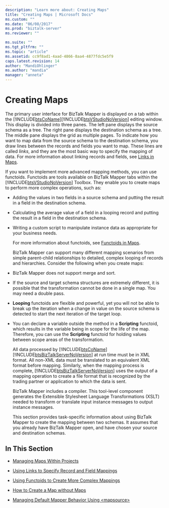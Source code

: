 ```yaml
---
description: "Learn more about: Creating Maps"
title: "Creating Maps | Microsoft Docs"
ms.custom: ""
ms.date: "06/08/2017"
ms.prod: "biztalk-server"
ms.reviewer: ""

ms.suite: ""
ms.tgt_pltfrm: ""
ms.topic: "article"
ms.assetid: cc9f8ad1-4aad-4866-8aa4-4877fdc5e5f9
caps.latest.revision: 14
author: "MandiOhlinger"
ms.author: "mandia"
manager: "anneta"
---
```

# Creating Maps
The primary user interface for BizTalk Mapper is displayed on a tab within the [!INCLUDE[btsCoName](../includes/btsconame-md.md)][!INCLUDE[btsVStudioNoVersion](../includes/btsvstudionoversion-md.md)] editing window. This display is divided into three panes. The left pane displays the source schema as a tree. The right pane displays the destination schema as a tree. The middle pane displays the grid as multiple pages. To indicate how you want to map data from the source schema to the destination schema, you draw lines between the records and fields you want to map. These lines are called *links*, and they are the most basic way to specify the mapping of data. For more information about linking records and fields, see [Links in Maps](../core/links-in-maps.md).  
  
 If you want to implement more advanced mapping methods, you can use functoids. Functoids are tools available on BizTalk Mapper tabs within the [!INCLUDE[btsVStudioNoVersion](../includes/btsvstudionoversion-md.md)] Toolbox. They enable you to create maps to perform more complex operations, such as:  
  
- Adding the values in two fields in a source schema and putting the result in a field in the destination schema.  
  
- Calculating the average value of a field in a looping record and putting the result in a field in the destination schema.  
  
- Writing a custom script to manipulate instance data as appropriate for your business needs.  
  
  For more information about functoids, see [Functoids in Maps](../core/functoids-in-maps.md).  
  
  BizTalk Mapper can support many different mapping scenarios from simple parent-child relationships to detailed, complex looping of records and hierarchies. Consider the following when you create maps:  
  
- BizTalk Mapper does not support merge and sort.  
  
- If the source and target schema structures are extremely different, it is possible that the transformation cannot be done in a single map. You may need a double pass.  
  
- **Looping** functoids are flexible and powerful, yet you will not be able to break up the iteration when a change in value on the source schema is detected to start the next iteration of the target loop.  
  
- You can declare a variable outside the method in a **Scripting** functoid, which results in the variable being in scope for the life of the map. Therefore, you can use the **Scripting** functoid for holding values between scope areas of the transformation.  
  
  All data processed by [!INCLUDE[btsCoName](../includes/btsconame-md.md)][!INCLUDE[btsBizTalkServerNoVersion](../includes/btsbiztalkservernoversion-md.md)] at run time must be in XML format. All non-XML data must be translated to an equivalent XML format before mapping. Similarly, when the mapping process is complete, [!INCLUDE[btsBizTalkServerNoVersion](../includes/btsbiztalkservernoversion-md.md)] uses the output of a mapping operation to create a file format that is recognized by the trading partner or application to which the data is sent.  
  
  BizTalk Mapper includes a compiler. This tool-level component generates the Extensible Stylesheet Language Transformations (XSLT) needed to transform or translate input instance messages to output instance messages.  
  
  This section provides task-specific information about using BizTalk Mapper to create the mapping between two schemas. It assumes that you already have BizTalk Mapper open, and have chosen your source and destination schemas.  
  
## In This Section  
  
-   [Managing Maps Within Projects](../core/managing-maps-within-projects.md)  
  
-   [Using Links to Specify Record and Field Mappings](../core/using-links-to-specify-record-and-field-mappings.md)  
  
-   [Using Functoids to Create More Complex Mappings](../core/using-functoids-to-create-more-complex-mappings.md)  
  
-   [How to Create a Map without Maps](../core/how-to-create-a-map-without-maps.md)  
  
-   [Managing Default Mapper Behavior Using \<mapsource\>](../core/managing-default-mapper-behavior-using-mapsource.md)
